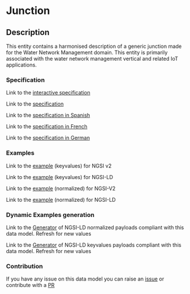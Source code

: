 # Junction

## Description 

This entity contains a harmonised description of a generic junction made for the Water Network Management domain. This entity is primarily associated with the water network management vertical and related IoT applications.
### Specification

Link to the [interactive specification](https://swagger.lab.fiware.org/?url=https://smart-data-models.github.io/dataModel.WaterDistributionManagementEPANET/Junction/swagger.yaml)

Link to the [specification](https://smart-data-models.github.io/dataModel.WaterDistributionManagementEPANET/Junction/doc/spec.md)

Link to the [specification in Spanish](https://smart-data-models.github.io/dataModel.WaterDistributionManagementEPANET/Junction/doc/spec_ES.md)

Link to the [specification in French](https://smart-data-models.github.io/dataModel.WaterDistributionManagementEPANET/Junction/doc/spec_FR.md)

Link to the [specification in German](https://smart-data-models.github.io/dataModel.WaterDistributionManagementEPANET/Junction/doc/spec_DE.md)
### Examples

Link to the [example](https://smart-data-models.github.io/dataModel.WaterDistributionManagementEPANET/Junction/examples/example.json) (keyvalues) for NGSI v2

Link to the [example](https://smart-data-models.github.io/dataModel.WaterDistributionManagementEPANET/Junction/examples/example.jsonld) (keyvalues) for NGSI-LD

Link to the [example](https://smart-data-models.github.io/dataModel.WaterDistributionManagementEPANET/Junction/examples/example-normalized.json) (normalized) for NGSI-V2

Link to the [example](https://smart-data-models.github.io/dataModel.WaterDistributionManagementEPANET/Junction/examples/example-normalized.jsonld) (normalized) for NGSI-LD
### Dynamic Examples generation

Link to the [Generator](https://smartdatamodels.org/extra/ngsi-ld_generator_v0.92.php?schemaUrl=https://raw.githubusercontent.com/smart-data-models/dataModel.WaterDistributionManagementEPANET/master/Junction/schema.json&email=info@smartdatamodels.org) of NGSI-LD normalized payloads compliant with this data model. Refresh for new values

Link to the [Generator](https://smartdatamodels.org/extra/ngsi-ld_generator_keyvalues_v0.92.php?schemaUrl=https://raw.githubusercontent.com/smart-data-models/dataModel.WaterDistributionManagementEPANET/master/Junction/schema.json&email=info@smartdatamodels.org) of NGSI-LD keyvalues payloads compliant with this data model. Refresh for new values
### Contribution

 If you have any issue on this data model you can raise an [issue](https://github.com/smart-data-models/dataModel.WaterDistributionManagementEPANET/issues)  or contribute with a [PR](https://github.com/smart-data-models/dataModel.WaterDistributionManagementEPANET/pulls)